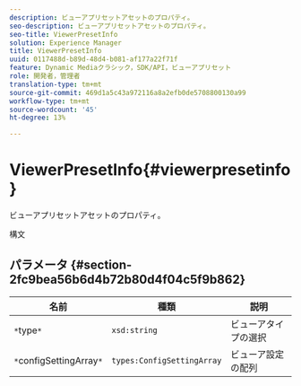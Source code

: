 ```yaml
---
description: ビューアプリセットアセットのプロパティ。
seo-description: ビューアプリセットアセットのプロパティ。
seo-title: ViewerPresetInfo
solution: Experience Manager
title: ViewerPresetInfo
uuid: 0117488d-b89d-48d4-b081-af177a22f71f
feature: Dynamic Mediaクラシック，SDK/API，ビューアプリセット
role: 開発者，管理者
translation-type: tm+mt
source-git-commit: 469d1a5c43a972116a8a2efb0de5708800130a99
workflow-type: tm+mt
source-wordcount: '45'
ht-degree: 13%

---
```



# ViewerPresetInfo{#viewerpresetinfo}

ビューアプリセットアセットのプロパティ。

構文

## パラメータ {#section-2fc9bea56b6d4b72b80d4f04c5f9b862}

| 名前 | 種類 | 説明 |
|---|---|---|
| `*`type`*` | `xsd:string` | ビューアタイプの選択 |
| `*`configSettingArray`*` | `types:ConfigSettingArray` | ビューア設定の配列 |

